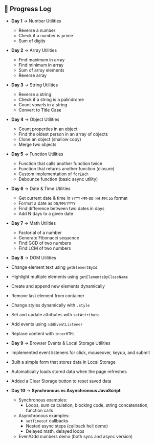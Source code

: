 ## 📅 Progress Log

- **Day 1** → Number Utilities  
  - Reverse a number  
  - Check if a number is prime  
  - Sum of digits  

- **Day 2** → Array Utilities  
  - Find maximum in array  
  - Find minimum in array  
  - Sum of array elements  
  - Reverse array  

- **Day 3** → String Utilities  
  - Reverse a string  
  - Check if a string is a palindrome  
  - Count vowels in a string  
  - Convert to Title Case

- **Day 4** → Object Utilities  
  - Count properties in an object  
  - Find the oldest person in an array of objects  
  - Clone an object (shallow copy)  
  - Merge two objects  

- **Day 5** → Function Utilities  
  - Function that calls another function twice  
  - Function that returns another function (closure)  
  - Custom implementation of `forEach`  
  - Debounce function (basic async utility)  

- **Day 6** → Date & Time Utilities  
  - Get current date & time in `YYYY-MM-DD HH:MM:SS` format  
  - Format a date as `DD/MM/YYYY`  
  - Find difference between two dates in days  
  - Add N days to a given date   

- **Day 7** → Math Utilities  
  - Factorial of a number  
  - Generate Fibonacci sequence  
  - Find GCD of two numbers  
  - Find LCM of two numbers  

 - **Day 8** → DOM Utilities  
  - Change element text using `getElementById`  
  - Highlight multiple elements using `getElementsByClassName`  
  - Create and append new elements dynamically  
  - Remove last element from container  
  - Change styles dynamically with `.style`  
  - Set and update attributes with `setAttribute`  
  - Add events using `addEventListener`  
  - Replace content with `innerHTML`  

 - **Day 9** → Browser Events & Local Storage Utilities
  - Implemented event listeners for click, mouseover, keyup, and submit
  - Built a simple form that stores data in Local Storage
  - Automatically loads stored data when the page refreshes
  - Added a Clear Storage button to reset saved data


- **Day 10** → **Synchronous vs Asynchronous JavaScript**  
  - Synchronous examples:
    - Loops, sum calculation, blocking code, string concatenation, function calls  
  - Asynchronous examples:
    - `setTimeout` callbacks  
    - Nested async steps (callback hell demo)  
    - Delayed math, delayed loops  
  - Even/Odd numbers demo (both sync and async version) 